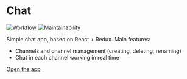 # Chat

[![Workflow](https://github.com/timursus/frontend-project-lvl4/workflows/Node%20CI/badge.svg)](https://github.com/timursus/frontend-project-lvl4/actions)
[![Maintainability](https://api.codeclimate.com/v1/badges/90123362965cdcd53516/maintainability)](https://codeclimate.com/github/timursus/frontend-project-lvl4/maintainability)

Simple chat app, based on React + Redux. Main features:
 - Channels and channel management (creating, deleting, renaming)
 - Chat in each channel working in real time

[Open the app](https://timursus-chat.herokuapp.com/)
